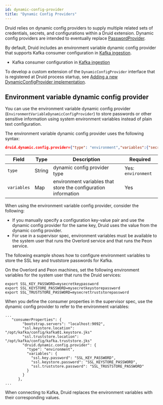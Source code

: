 ```yaml
---
id: dynamic-config-provider
title: "Dynamic Config Providers"
---
```


<!--
  ~ Licensed to the Apache Software Foundation (ASF) under one
  ~ or more contributor license agreements.  See the NOTICE file
  ~ distributed with this work for additional information
  ~ regarding copyright ownership.  The ASF licenses this file
  ~ to you under the Apache License, Version 2.0 (the
  ~ "License"); you may not use this file except in compliance
  ~ with the License.  You may obtain a copy of the License at
  ~
  ~   http://www.apache.org/licenses/LICENSE-2.0
  ~
  ~ Unless required by applicable law or agreed to in writing,
  ~ software distributed under the License is distributed on an
  ~ "AS IS" BASIS, WITHOUT WARRANTIES OR CONDITIONS OF ANY
  ~ KIND, either express or implied.  See the License for the
  ~ specific language governing permissions and limitations
  ~ under the License.
  -->

Druid relies on dynamic config providers to supply multiple related sets of credentials, secrets, and configurations within a Druid extension. Dynamic config providers are intended to eventually replace [PasswordProvider](./password-provider.md).

By default, Druid includes an environment variable dynamic config provider that supports Kafka consumer configuration in [Kafka ingestion](../development/extensions-core/kafka-ingestion.md).
- Kafka consumer configuration in [Kafka ingestion](../development/extensions-core/kafka-ingestion.md)

To develop a custom extension of the `DynamicConfigProvider` interface that is registered at Druid process startup, see [Adding a new DynamicConfigProvider implementation](../development/modules.md#adding-a-new-dynamicconfigprovider-implementation).

## Environment variable dynamic config provider

You can use the environment variable dynamic config provider (`EnvironmentVariableDynamicConfigProvider`) to store passwords or other sensitive information using system environment variables instead of plain text configuration.

The environment variable dynamic config provider uses the following syntax:

```json
druid.dynamic.config.provider={"type": "environment","variables":{"secret1": "SECRET1_VAR","secret2": "SECRET2_VAR"}}
```

|Field|Type|Description|Required|
|-----|----|-----------|--------|
|`type`|String|dynamic config provider type|Yes: `environment`|
|`variables`|Map|environment variables that store the configuration information|Yes|

When using the environment variable config provider, consider the following:
- If you manually specify a configuration key-value pair and use the dynamic config provider for the same key, Druid uses the value from the dynamic config provider.
- For use in a supervisor spec, environment variables must be available to the system user that runs the Overlord service and that runs the Peon service.

The following example shows how to configure environment variables to store the SSL key and truststore passwords for Kafka.

On the Overlord and Peon machines, set the following environment variables for the system user that runs the Druid services:

```
export SSL_KEY_PASSWORD=mysecretkeypassword
export SSL_KEYSTORE_PASSWORD=mysecretkeystorepassword
export SSL_TRUSTSTORE_PASSWORD=mysecrettruststorepassword
```

When you define the consumer properties in the supervisor spec, use the dynamic config provider to refer to the environment variables:
```
...
   "consumerProperties": {
        "bootstrap.servers": "localhost:9092",
        "ssl.keystore.location": "/opt/kafka/config/kafka01.keystore.jks"
        "ssl.truststore.location": "/opt/kafka/config/kafka.truststore.jks"
        "druid.dynamic.config.provider": {
          "type": "environment",
          "variables": {
            "ssl.key.password": "SSL_KEY_PASSWORD",
            "ssl.keystore.password": "SSL_KEYSTORE_PASSWORD",
            "ssl.truststore.password": "SSL_TRUSTSTORE_PASSWORD"
          }
        }
      },
...
```
When connecting to Kafka, Druid replaces the environment variables with their corresponding values.